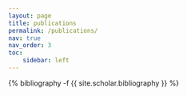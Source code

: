 ```yaml
---
layout: page
title: publications
permalink: /publications/
nav: true
nav_order: 3
toc:
    sidebar: left
---
```

<!-- _pages/publications.md -->
<div class="publications">

{% bibliography -f {{ site.scholar.bibliography }} %}

</div>
